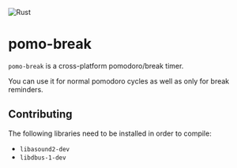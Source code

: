 ![Rust](https://github.com/phansch/pomo-break/workflows/Rust/badge.svg)

# pomo-break

`pomo-break` is a cross-platform pomodoro/break timer.

You can use it for normal pomodoro cycles as well as only for break reminders.

## Contributing

The following libraries need to be installed in order to compile:

* `libasound2-dev`
* `libdbus-1-dev`
